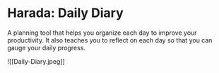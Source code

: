 # Harada: Daily Diary
   
A planning tool that helps you organize each day to improve your productivity. It also teaches you to reflect on each day so that you can gauge your daily progress.

![[Daily-Diary.jpeg]]